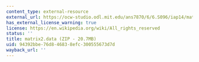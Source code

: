```yaml
---
content_type: external-resource
external_url: https://ocw-studio.odl.mit.edu/ans7870/6/6.S096/iap14/matrix2.data.zip
has_external_license_warning: true
license: https://en.wikipedia.org/wiki/All_rights_reserved
status: ''
title: matrix2.data (ZIP - 20.7MB)
uid: 94392bbe-76d8-4683-8efc-300555673d7d
wayback_url: ''
---
```

